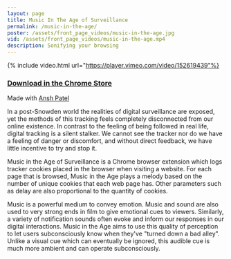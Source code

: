 ```yaml
---
layout: page
title: Music In The Age of Surveillance
permalink: /music-in-the-age/
poster: /assets/front_page_videos/music-in-the-age.jpg
vid: /assets/front_page_videos/music-in-the-age.mp4
description: Sonifying your browsing
---
```


{% include video.html url="https://player.vimeo.com/video/152619439"%}

### [Download in the Chrome Store](https://chrome.google.com/webstore/detail/music-in-the-age-of-digit/hpfgihdccahgipkmdchegegnmdpanhan)

Made with [Ansh Patel](http://lightnarcissus.com/)

In a post-Snowden world the realities of digital surveillance are exposed, yet the methods of this tracking feels completely disconnected from our online existence. In contrast to the feeling of being followed in real life, digital tracking is a silent stalker. We cannot see the tracker nor do we have a feeling of danger or discomfort, and without direct feedback, we have little incentive to try and stop it.

Music in the Age of Surveillance is a Chrome browser extension which logs tracker cookies placed in the browser when visiting a website. For each page that is browsed, Music in the Age plays a melody based on the number of unique cookies that each web page has. Other parameters such as delay are also proportional to the quantity of cookies. 

Music is a powerful medium to convey emotion. Music and sound are also used to very strong ends in film to give emotional cues to viewers. Similarly, a variety of notification sounds often evoke and inform our responses in our digital interactions. Music in the Age aims to use this quality of perception to let users subconsciously know when they've "turned down a bad alley". Unlike a visual cue which can eventually be ignored, this audible cue is much more ambient and can operate subconsciously.